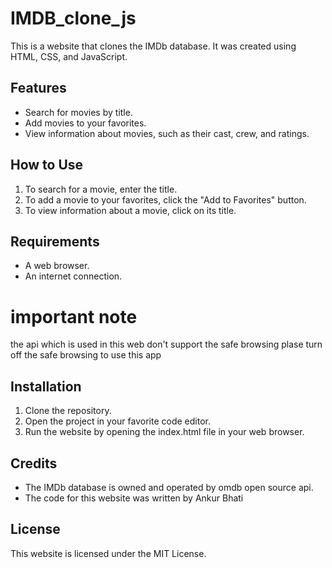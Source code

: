 # IMDB_clone_js

This is a website that clones the IMDb database. It was created using HTML, CSS, and JavaScript.

## Features

* Search for movies by title.
* Add movies to your favorites.
* View information about movies, such as their cast, crew, and ratings.

## How to Use

1. To search for a movie, enter the title.
2. To add a movie to your favorites, click the "Add to Favorites" button.
3. To view information about a movie, click on its title.

## Requirements

* A web browser.
* An internet connection.
# important note
the api which is used in this web don't support the safe browsing  plase turn off the safe browsing to use this app
## Installation

1. Clone the repository.
2. Open the project in your favorite code editor.
3. Run the website by opening the index.html file in your web browser.

## Credits

* The IMDb database is owned and operated by omdb open source api.
* The code for this website was written by Ankur Bhati


## License

This website is licensed under the MIT License.
